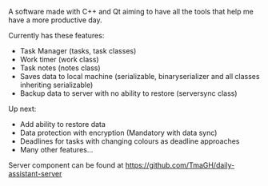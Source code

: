 A software made with C++ and Qt aiming to have all the tools that help me have a more productive day.

Currently has these features:
- Task Manager (tasks, task classes)
- Work timer (work class)
- Task notes (notes class)
- Saves data to local machine (serializable, binaryserializer and all classes inheriting serializable)
- Backup data to server with no ability to restore (serversync class)

Up next:
- Add ability to restore data
- Data protection with encryption (Mandatory with data sync)
- Deadlines for tasks with changing colours as deadline approaches
- Many other features...

Server component can be found at https://github.com/TmaGH/daily-assistant-server
